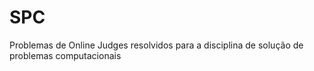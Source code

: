 # SPC
Problemas de Online Judges resolvidos para a disciplina de solução de problemas computacionais
